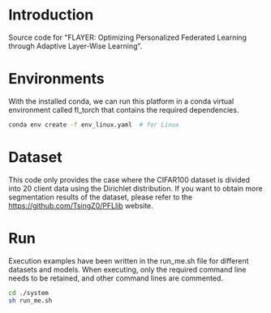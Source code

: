 # Introduction

Source code for "FLAYER: Optimizing Personalized Federated Learning through Adaptive Layer-Wise Learning".

# Environments

With the installed conda, we can run this platform in a conda virtual environment called fl_torch that contains the required dependencies.

```bash
conda env create -f env_linux.yaml  # for Linux
```

# Dataset

This code only provides the case where the CIFAR100 dataset is divided into 20 client data using the Dirichlet distribution. If you want to obtain more segmentation results of the dataset, please refer to the https://github.com/TsingZ0/PFLlib website.

# Run

Execution examples have been written in the run_me.sh file for different datasets and models. When executing, only the required command line needs to be retained, and other command lines are commented.

```bash
cd ./system
sh run_me.sh
```
